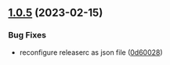 ## [1.0.5](https://github.com/entelecheia/base-template/compare/v1.0.4...v1.0.5) (2023-02-15)


### Bug Fixes

* reconfigure releaserc as json file ([0d60028](https://github.com/entelecheia/base-template/commit/0d60028ffd1ce3213c121257175c4588614caf65))
